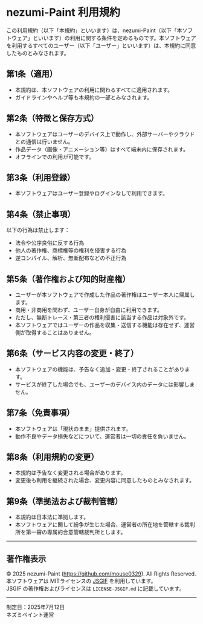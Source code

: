 # nezumi-Paint 利用規約

この利用規約（以下「本規約」といいます）は、nezumi-Paint（以下「本ソフトウェア」といいます）の利用に関する条件を定めるものです。本ソフトウェアを利用するすべてのユーザー（以下「ユーザー」といいます）は、本規約に同意したものとみなされます。

## 第1条（適用）

- 本規約は、本ソフトウェアの利用に関わるすべてに適用されます。
- ガイドラインやヘルプ等も本規約の一部とみなされます。

## 第2条（特徴と保存方式）

- 本ソフトウェアはユーザーのデバイス上で動作し、外部サーバーやクラウドとの通信は行いません。
- 作品データ（画像・アニメーション等）はすべて端末内に保存されます。
- オフラインでの利用が可能です。

## 第3条（利用登録）

- 本ソフトウェアはユーザー登録やログインなしで利用できます。

## 第4条（禁止事項）

以下の行為は禁止します：

- 法令や公序良俗に反する行為
- 他人の著作権、商標権等の権利を侵害する行為
- 逆コンパイル、解析、無断配布などの不正行為

## 第5条（著作権および知的財産権）

- ユーザーが本ソフトウェアで作成した作品の著作権はユーザー本人に帰属します。
- 商用・非商用を問わず、ユーザー自身が自由に利用できます。
- ただし、無断トレース・第三者の権利侵害に該当する作品は対象外です。
- 本ソフトウェアではユーザーの作品を収集・送信する機能は存在せず、運営側が取得することはありません。

## 第6条（サービス内容の変更・終了）

- 本ソフトウェアの機能は、予告なく追加・変更・終了されることがあります。
- サービスが終了した場合でも、ユーザーのデバイス内のデータには影響しません。

## 第7条（免責事項）

- 本ソフトウェアは「現状のまま」提供されます。
- 動作不良やデータ損失などについて、運営者は一切の責任を負いません。

## 第8条（利用規約の変更）

- 本規約は予告なく変更される場合があります。
- 変更後も利用を継続された場合、変更内容に同意したものとみなされます。

## 第9条（準拠法および裁判管轄）

- 本規約は日本法に準拠します。
- 本ソフトウェアに関して紛争が生じた場合、運営者の所在地を管轄する裁判所を第一審の専属的合意管轄裁判所とします。

---

## 著作権表示

© 2025 nezumi-Paint (https://github.com/mouse0329). All Rights Reserved.  
本ソフトウェアは MITライセンスの [JSGIF](https://github.com/shachaf/jsgif) を利用しています。  
JSGIF の著作権およびライセンスは `LICENSE-JSGIF.md` に記載しています。

---

制定日：2025年7月12日  
ネズミペイント運営
